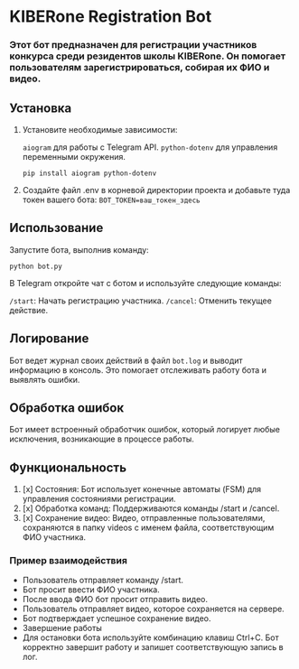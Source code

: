 # KIBERone Registration Bot

### Этот бот предназначен для регистрации участников конкурса среди резидентов школы KIBERone. Он помогает пользователям зарегистрироваться, собирая их ФИО и видео.

## Установка
1. Установите необходимые зависимости:

    `aiogram` для работы с Telegram API.
    `python-dotenv` для управления переменными окружения.
    
    ```
    pip install aiogram python-dotenv
    ```
2. Создайте файл .env в корневой директории проекта и добавьте туда токен вашего бота: `BOT_TOKEN=ваш_токен_здесь`

## Использование
Запустите бота, выполнив команду:

```
python bot.py
```
В Telegram откройте чат с ботом и используйте следующие команды:

`/start`: Начать регистрацию участника.
`/cancel`: Отменить текущее действие.
## Логирование
Бот ведет журнал своих действий в файл `bot.log` и выводит информацию в консоль. Это помогает отслеживать работу бота и выявлять ошибки.

## Обработка ошибок
Бот имеет встроенный обработчик ошибок, который логирует любые исключения, возникающие в процессе работы.

## Функциональность
1. [x] Состояния: Бот использует конечные автоматы (FSM) для управления состояниями регистрации.
2. [x] Обработка команд: Поддерживаются команды /start и /cancel.
3. [x] Сохранение видео: Видео, отправленные пользователями, сохраняются в папку videos с именем файла, соответствующим ФИО участника.

### Пример взаимодействия
* Пользователь отправляет команду /start.
* Бот просит ввести ФИО участника.
* После ввода ФИО бот просит отправить видео.
* Пользователь отправляет видео, которое сохраняется на сервере.
* Бот подтверждает успешное сохранение видео.
* Завершение работы
* Для остановки бота используйте комбинацию клавиш Ctrl+C. Бот корректно завершит работу и запишет соответствующую запись в лог.